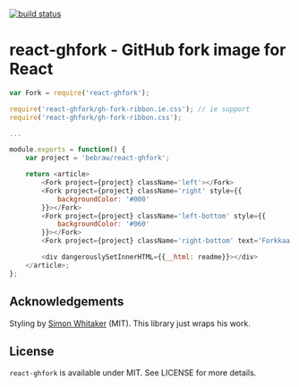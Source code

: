 [![build status](https://secure.travis-ci.org/bebraw/react-ghfork.png)](http://travis-ci.org/bebraw/react-ghfork)
# react-ghfork - GitHub fork image for React

```javascript
var Fork = require('react-ghfork');

require('react-ghfork/gh-fork-ribbon.ie.css'); // ie support
require('react-ghfork/gh-fork-ribbon.css');

...

module.exports = function() {
    var project = 'bebraw/react-ghfork';

    return <article>
        <Fork project={project} className='left'></Fork>
        <Fork project={project} className='right' style={{
            backgroundColor: '#000'
        }}></Fork>
        <Fork project={project} className='left-bottom' style={{
            backgroundColor: '#060'
        }}></Fork>
        <Fork project={project} className='right-bottom' text='Forkkaa minut'></Fork>

        <div dangerouslySetInnerHTML={{__html: readme}}></div>
    </article>;
};
```

## Acknowledgements

Styling by [Simon Whitaker](http://simonwhitaker.github.io/github-fork-ribbon-css/) (MIT). This library just wraps his work.

## License

`react-ghfork` is available under MIT. See LICENSE for more details.


